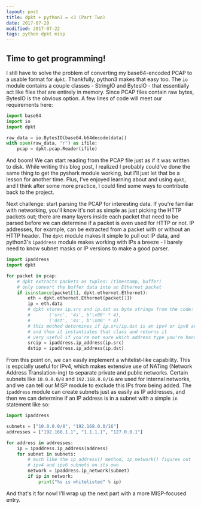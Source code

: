```yaml
---
layout: post
title: dpkt + python3 = <3 (Part Two)
date: 2017-07-20
modified: 2017-07-22
tags: python dpkt misp
---
```

## Time to get programming!
I still have to solve the problem of converting my base64-encoded PCAP to a usable format for `dpkt`. Thankfully, python3 makes that easy too.
The `io` module contains a couple classes - StringIO and BytesIO - that essentially act like files that are entirely in memory. Since PCAP files contain raw bytes, BytesIO is the obvious option.
A few lines of code will meet our requirements here:

``` python
import base64
import io
import dpkt

raw_data = io.BytesIO(base64.b64decode(data))
with open(raw_data, "r") as ifile:
    pcap = dpkt.pcap.Reader(ifile)
```

And boom! We can start reading from the PCAP file just as if it was written to disk. While writing this blog post, I realized I probably could've done the same thing to get the pyshark module working, but I'll just let that be a lesson for another time.
Plus, I've enjoyed learning about and using `dpkt`, and I think after some more practice, I could find some ways to contribute back to the project.

Next challenge: start parsing the PCAP for interesting data. If you're familiar with networking, you'll know it's not as simple as just picking the HTTP packets out; there are many layers inside each packet that need to be parsed before we can determine if a packet is even used for HTTP or not.
IP addresses, for example, can be extracted from a packet with or without an HTTP header. The `dpkt` module makes it simple to pull out IP data, and python3's `ipaddress` module makes working with IPs a breeze - I barely need to know subnet masks or IP versions to make a good parser.

``` python
import ipaddress
import dpkt

for packet in pcap:
    # dpkt extracts packets as tuples: (timestamp, buffer)
    # only convert the buffer data into an Ethernet packet
    if isinstance(packet[1], dpkt.ethernet.Ethernet):
        eth = dpkt.ethernet.Ethernet(packet[1])
        ip = eth.data
        # dpkt stores ip.src and ip.dst as byte strings from the code:
        #       ('src', '4s', b'\x00' * 4),
        #       ('dst', '4s', b'\x00' * 4)
        # this method determines if ip.src/ip.dst is an ipv4 or ipv6 address
        # and then it instantiates that class and returns it
        # very useful if you're not sure which address type you're handling
        srcip = ipaddress.ip_address(ip.src)
        dstip = ipaddress.ip_address(ip.dst)
```

From this point on, we can easily implement a whitelist-like capability.
This is espcially useful for IPv4, which makes extensive use of NATing (Network Address Translation-ing) to separate private and public networks. Certain subnets like `10.0.0.0/8` and `192.168.0.0/16` are used for internal networks, and we can tell our MISP module to exclude this IPs from being added.
The `ipaddress` module can create subnets just as easily as IP addresses, and then we can determine if an IP address is in a subnet with a simple `in` statement like so:

``` python
import ipaddress

subnets = ["10.0.0.0/8", "192.168.0.0/16"]
addresses = ["192.168.1.1", "1.1.1.1", "127.0.0.1"]

for address in addresses:
    ip = ipaddress.ip_address(address)
    for subnet in subnets:
        # much like the ip_address() method, ip_network() figures out
        # ipv4 and ipv6 subnets on its own
        network = ipaddress.ip_network(subnet)
        if ip in network:
            print("%s is whitelisted" % ip)
```

And that's it for now! I'll wrap up the next part with a more MISP-focused entry.
